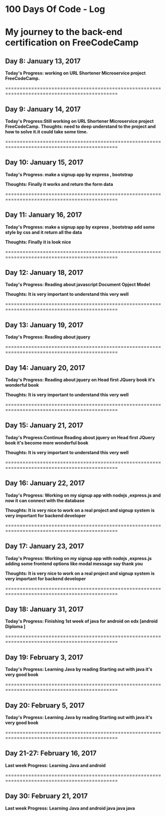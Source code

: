 # 100 Days Of Code - Log
# My journey to the back-end certification on FreeCodeCamp

## Day 8: January 13, 2017 

**Today's Progress: working on URL Shortener Microservice project FreeCodeCamp.**

=============================================================================================

## Day 9: January 14, 2017 
   __Today's Progress:Still working on URL Shortener Microservice project FreeCodeCamp.__
   __Thoughts: need to deep understand to the project and how to solve it.it could take some time.__

=============================================================================================

## Day 10: January 15, 2017 
__Today's Progress: make a signup app by express , bootstrap__

__Thoughts: Finally it works and return the form data__

=============================================================================================

## Day 11: January 16, 2017 
__Today's Progress: make a signup app by express , bootstrap add some style by css and it return all the data__

__Thoughts: Finally it is look nice__

=============================================================================================

## Day 12: January 18, 2017 
__Today's Progress: Reading about javascript Document Opject Model__

__Thoughts: It is very important to understand this very well__


=============================================================================================

## Day 13: January 19, 2017 
__Today's Progress: Reading about jquery__

=============================================================================================

## Day 14: January 20, 2017 
__Today's Progress: Reading about jquery on Head first JQuery book it's wonderful book__

__Thoughts: It is very important to understand this very well__

=============================================================================================

## Day 15: January 21, 2017 
__Today's Progress:Continue  Reading about jquery on Head first JQuery book it's become more  wonderful book__

__Thoughts: It is very important to understand this very well__

=============================================================================================

## Day 16: January 22, 2017 
__Today's Progress: Working on my signup app with nodejs ,express.js and now it can connect with the database__

__Thoughts: It is very nice to work on a real project and signup system is very important for backend developer__


=============================================================================================

## Day 17: January 23, 2017 
__Today's Progress: Working on my signup app with nodejs ,express.js adding some frontend options like modal message say thank you__

__Thoughts: It is very nice to work on a real project and signup system is very important for backend developer__

=============================================================================================

## Day 18: January 31, 2017 

__Today's Progress: Finishing 1st week of java for android on edx [android Diploma ]__

=============================================================================================

## Day 19: February 3, 2017 

__Today's Progress: Learning Java by reading Starting out with java it's very good book__


=============================================================================================

## Day 20: February 5, 2017 

__Today's Progress: Learning Java by reading Starting out with java it's very good book__

=============================================================================================

## Day 21-27: February 16, 2017 

__Last week  Progress: Learning Java and android__

=============================================================================================

## Day 30: February 21, 2017 

__Last week  Progress: Learning Java and android java java java__


